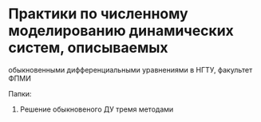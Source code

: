 # Практики по численному моделированию динамических систем, описываемых 
обыкновенными дифференциальными уравнениями в НГТУ, факультет ФПМИ

Папки:
1. Решение обыкновеного ДУ тремя методами